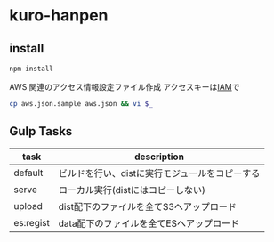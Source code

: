 # kuro-hanpen

## install

```sh
npm install
```

AWS 関連のアクセス情報設定ファイル作成
アクセスキーは[IAM](https://console.aws.amazon.com/iam/home)で

```sh
cp aws.json.sample aws.json && vi $_
```

## Gulp Tasks

| task      | description                                    |
|-----------|------------------------------------------------|
| default   | ビルドを行い、distに実行モジュールをコピーする |
| serve     | ローカル実行(distにはコピーしない)             |
| upload    | dist配下のファイルを全てS3へアップロード       |
| es:regist | data配下のファイルを全てESへアップロード       |

